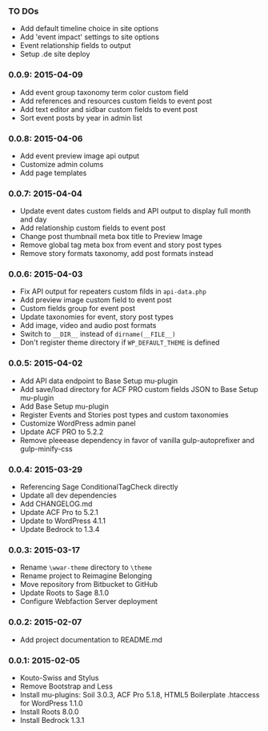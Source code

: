### TO DOs

* Add default timeline choice in site options
* Add 'event impact' settings to site options
* Event relationship fields to output
* Setup .de site deploy

### 0.0.9: 2015-04-09

* Add event group taxonomy term color custom field
* Add references and resources custom fields to event post
* Add text editor and sidbar custom fields to event post
* Sort event posts by year in admin list

### 0.0.8: 2015-04-06

* Add event preview image api output
* Customize admin colums
* Add page templates

### 0.0.7: 2015-04-04

* Update event dates custom fields and API output to display full month and day
* Add relationship custom fields to event post
* Change post thumbnail meta box title to Preview Image
* Remove global tag meta box from event and story post types
* Remove story formats taxonomy, add post formats instead

### 0.0.6: 2015-04-03

* Fix API output for repeaters custom filds in `api-data.php`
* Add preview image custom field to event post
* Custom fields group for event post
* Update taxonomies for event, story post types
* Add image, video and audio post formats
* Switch to `__DIR__` instead of `dirname(__FILE__)`
* Don't register theme directory if `WP_DEFAULT_THEME` is defined

### 0.0.5: 2015-04-02

* Add API data endpoint to Base Setup mu-plugin
* Add save/load directory for ACF PRO custom fields JSON to Base Setup mu-plugin
* Add Base Setup mu-plugin
* Register Events and Stories post types and custom taxonomies
* Customize WordPress admin panel
* Update ACF PRO to 5.2.2
* Remove pleeease dependency in favor of vanilla gulp-autoprefixer and gulp-minify-css

### 0.0.4: 2015-03-29

* Referencing Sage ConditionalTagCheck directly
* Update all dev dependencies
* Add CHANGELOG.md
* Update ACF Pro to 5.2.1
* Update to WordPress 4.1.1
* Update Bedrock to 1.3.4

### 0.0.3: 2015-03-17

* Rename `\wwar-theme` directory to `\theme`
* Rename project to Reimagine Belonging
* Move repository from Bitbucket to GitHub
* Update Roots to Sage 8.1.0
* Configure Webfaction Server deployment

### 0.0.2: 2015-02-07

* Add project documentation to README.md

### 0.0.1: 2015-02-05

* Kouto-Swiss and Stylus
* Remove Bootstrap and Less
* Install mu-plugins: Soil 3.0.3, ACF Pro 5.1.8, HTML5 Boilerplate .htaccess for WordPress 1.1.0
* Install Roots 8.0.0
* Install Bedrock 1.3.1